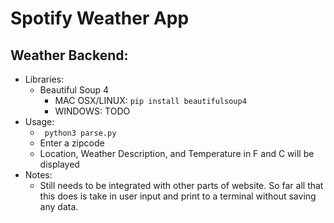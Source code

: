 # Spotify Weather App
## Weather Backend:
- Libraries:
  + Beautiful Soup 4
    - MAC OSX/LINUX: ```pip install beautifulsoup4```
    - WINDOWS: TODO
- Usage:
  + ``` python3 parse.py```
  + Enter a zipcode
  + Location, Weather Description, and Temperature in F and C will be displayed
- Notes: 
  + Still needs to be integrated with other parts of website. So far all that this does is take in user input and print to a terminal without saving any data. 
